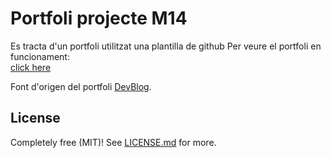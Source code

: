 # Portfoli projecte M14

Es tracta d'un portfoli utilitzat una plantilla de github
Per veure el portfoli en funcionament: <br> [click here](https://ryanfitzgerald.github.io/devportfolio/)

Font d'origen del portfoli [DevBlog](https://github.com/RyanFitzgerald/devblog).

## License

Completely free (MIT)! See [LICENSE.md](LICENSE.md) for more.
